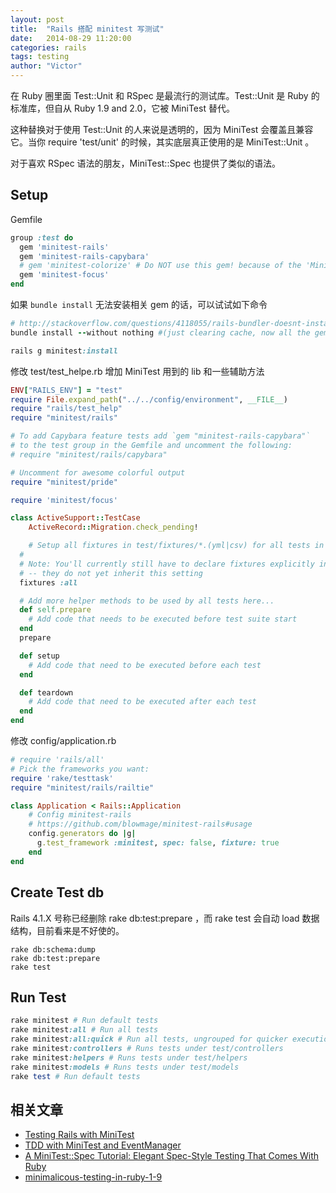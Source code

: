 ```yaml
---
layout: post
title:  "Rails 搭配 minitest 写测试"
date:   2014-08-29 11:20:00
categories: rails
tags: testing
author: "Victor"
---
```


在 Ruby 圈里面 Test::Unit 和 RSpec 是最流行的测试库。Test::Unit 是 Ruby 的标准库，但自从 Ruby 1.9 and 2.0，它被 MiniTest 替代。

这种替换对于使用 Test::Unit 的人来说是透明的，因为 MiniTest 会覆盖且兼容它。当你 require 'test/unit' 的时候，其实底层真正使用的是
 MiniTest::Unit 。

对于喜欢 RSpec 语法的朋友，MiniTest::Spec 也提供了类似的语法。

## Setup

Gemfile

```ruby
group :test do
  gem 'minitest-rails'
  gem 'minitest-rails-capybara'
  # gem 'minitest-colorize' # Do NOT use this gem! because of the 'Minitest vs MiniTest for Unit Testing (completely broken)'
  gem 'minitest-focus'
end
```

如果 ```bundle install``` 无法安装相关 gem 的话，可以试试如下命令

```ruby
# http://stackoverflow.com/questions/4118055/rails-bundler-doesnt-install-gems-inside-a-group
bundle install --without nothing #(just clearing cache, now all the gems to be loaded into the ruby loadpath)
```

```ruby
rails g minitest:install
```

修改 test/test_helpe.rb 增加 MiniTest 用到的 lib 和一些辅助方法

```ruby
ENV["RAILS_ENV"] = "test"
require File.expand_path("../../config/environment", __FILE__)
require "rails/test_help"
require "minitest/rails"

# To add Capybara feature tests add `gem "minitest-rails-capybara"`
# to the test group in the Gemfile and uncomment the following:
# require "minitest/rails/capybara"

# Uncomment for awesome colorful output
require "minitest/pride"

require 'minitest/focus'

class ActiveSupport::TestCase
    ActiveRecord::Migration.check_pending!

    # Setup all fixtures in test/fixtures/*.(yml|csv) for all tests in alphabetical order.
  #
  # Note: You'll currently still have to declare fixtures explicitly in integration tests
  # -- they do not yet inherit this setting
  fixtures :all

  # Add more helper methods to be used by all tests here...
  def self.prepare
    # Add code that needs to be executed before test suite start
  end
  prepare

  def setup
    # Add code that need to be executed before each test
  end

  def teardown
    # Add code that need to be executed after each test
  end
end
```

修改 config/application.rb

```ruby
# require 'rails/all'
# Pick the frameworks you want:
require 'rake/testtask'
require "minitest/rails/railtie"
```

```ruby
class Application < Rails::Application
    # Config minitest-rails
    # https://github.com/blowmage/minitest-rails#usage
    config.generators do |g|
      g.test_framework :minitest, spec: false, fixture: true
    end
end
```

## Create Test db

Rails 4.1.X 号称已经删除 rake db:test:prepare ，而 rake test 会自动 load 数据结构，目前看来是不好使的。

```
rake db:schema:dump
rake db:test:prepare
rake test
```

## Run Test

```ruby
rake minitest # Run default tests
rake minitest:all # Run all tests
rake minitest:all:quick # Run all tests, ungrouped for quicker execution
rake minitest:controllers # Runs tests under test/controllers
rake minitest:helpers # Runs tests under test/helpers
rake minitest:models # Runs tests under test/models
rake test # Run default tests
```

## 相关文章

* [Testing Rails with MiniTest](http://blog.crowdint.com/2013/06/14/testing-rails-with-minitest.html)
* [TDD with MiniTest and EventManager](http://tutorials.jumpstartlab.com/academy/workshops/testing_event_manager.html)
* [A MiniTest::Spec Tutorial: Elegant Spec-Style Testing That Comes With Ruby](http://www.rubyinside.com/a-minitestspec-tutorial-elegant-spec-style-testing-that-comes-with-ruby-5354.html)
* [minimalicous-testing-in-ruby-1-9](http://blog.arvidandersson.se/2012/03/28/minimalicous-testing-in-ruby-1-9)
